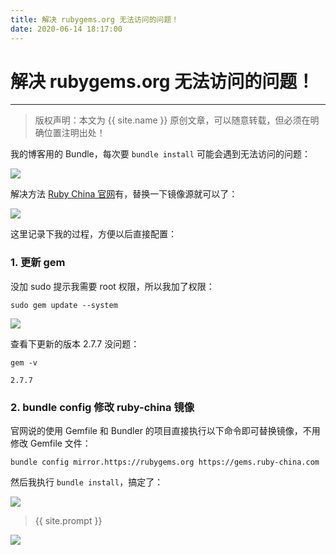 ```yaml
---
title: 解决 rubygems.org 无法访问的问题！
date: 2020-06-14 18:17:00
---
```

# 解决 rubygems.org 无法访问的问题！
***
> 版权声明：本文为 {{ site.name }} 原创文章，可以随意转载，但必须在明确位置注明出处！

我的博客用的 Bundle，每次要 `bundle install` 可能会遇到无法访问的问题：

![](https://dlonng.oss-cn-shenzhen.aliyuncs.com/blog/rubygems_error.png)

解决方法 [Ruby China 官网](https://gems.ruby-china.com/)有，替换一下镜像源就可以了：

![](https://dlonng.oss-cn-shenzhen.aliyuncs.com/blog/ruby-china-using.png)

这里记录下我的过程，方便以后直接配置：

### 1. 更新 gem

没加 sudo 提示我需要 root 权限，所以我加了权限：

```shell
sudo gem update --system
```

![](https://dlonng.oss-cn-shenzhen.aliyuncs.com/blog/gem_update_sudo.png)

查看下更新的版本 2.7.7 没问题：

```shell
gem -v

2.7.7
```

### 2. bundle config 修改 ruby-china 镜像

官网说的使用 Gemfile 和 Bundler 的项目直接执行以下命令即可替换镜像，不用修改 Gemfile 文件：

```shell
bundle config mirror.https://rubygems.org https://gems.ruby-china.com
```

然后我执行 `bundle install`，搞定了：

![](https://dlonng.oss-cn-shenzhen.aliyuncs.com/blog/gems-ruby-china.png)


> {{ site.prompt }}



![](https://dlonng.oss-cn-shenzhen.aliyuncs.com/blog/dlonng_qrcode.jpg#pic_center)